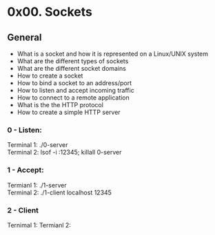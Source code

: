 # 0x00. Sockets

## General
 - What is a socket and how it is represented on a Linux/UNIX system
 - What are the different types of sockets
 - What are the different socket domains
 - How to create a socket
 - How to bind a socket to an address/port
 - How to listen and accept incoming traffic
 - How to connect to a remote application
 - What is the the HTTP protocol
 - How to create a simple HTTP server

### 0 - Listen:
 Terminal 1: ./0-server\
 Terminal 2: lsof -i :12345; killall 0-server

### 1 - Accept:
 Termianl 1: ./1-server\
 Terminal 2: ./1-client localhost 12345

### 2 - Client
 Ternimal 1:
 Termianl 2:
